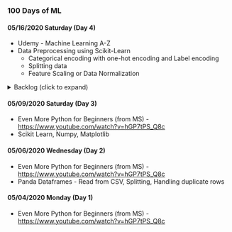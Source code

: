 ### 100 Days of ML
#### 05/16/2020 Saturday (Day 4)
- Udemy - Machine Learning A-Z
- Data Preprocessing using Scikit-Learn
  - Categorical encoding with one-hot encoding and Label encoding
  - Splitting data
  - Feature Scaling or Data Normalization

<details>
  <summary>Backlog (click to expand)</summary>
  ### Backlog
  #### ML
  - Kaggle - https://www.kaggle.com/learn/overview
    - Intro to Machine Learning - https://www.kaggle.com/learn/intro-to-machine-learning
  - Python Machine Learning by Example - https://www.packtpub.com/free-ebooks/big-data-and-business-intelligence/python-machine-learning-example/9781783553112

  #### NLP
  - NLP with Python - https://www.udemy.com/course/nlp-natural-language-processing-with-python/
  - Real World NLP - https://www.manning.com/books/real-world-natural-language-processing
  - Hands-On Natural Language Processing with Python - [https://www.packtpub.com/free-ebooks/big-data-and-business-intelligence/hands-natural-language-processing-python](https://www.packtpub.com/free-ebooks/big-data-and-business-intelligence/hands-natural-language-processing-python/9781789139495?utm_source=dzone.com&utm_medium=referral&utm_campaign=OutreachB10499Dollar5)
  - Hugging Face HTML - One NLP to rule them all - https://medium.com/huggingface/beating-the-state-of-the-art-in-nlp-with-hmtl-b4e1d5c3faf
  - Experience Grounds Language - https://arxiv.org/abs/2004.10151
    - https://twitter.com/universeinanegg/status/1252762166823804928

  #### DataScience
  - OpenSafely data - https://opensafely.org/outputs/2020/05/covid-risk-factors/ - Risk factors for COVID-19 death revealed in world’s largest analysis of patient records to date.

  #### More ML
  - Dive into Deep Learning - https://d2l.ai/index.html
  - Mathematics of Machine Learning - https://mml-book.github.io/book/mml-book_printed.pdf
</details>

#### 05/09/2020 Saturday (Day 3)
- Even More Python for Beginners (from MS) - https://www.youtube.com/watch?v=hGP7tPS_Q8c
- Scikit Learn, Numpy, Matplotlib
#### 05/06/2020 Wednesday (Day 2)
- Even More Python for Beginners (from MS) - https://www.youtube.com/watch?v=hGP7tPS_Q8c
- Panda Dataframes - Read from CSV, Splitting, Handling duplicate rows
#### 05/04/2020 Monday (Day 1)
- Even More Python for Beginners (from MS) - https://www.youtube.com/watch?v=hGP7tPS_Q8c


